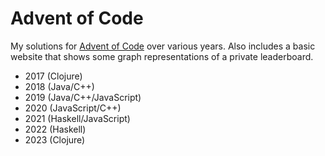 # Advent of Code

My solutions for [Advent of Code](https://adventofcode.com/) over various years. Also includes a basic website that shows some graph representations of a private leaderboard.
- 2017 (Clojure)
- 2018 (Java/C++)
- 2019 (Java/C++/JavaScript)
- 2020 (JavaScript/C++)
- 2021 (Haskell/JavaScript)
- 2022 (Haskell)
- 2023 (Clojure)
